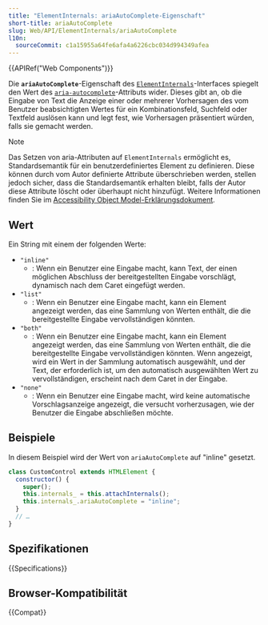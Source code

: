 ```yaml
---
title: "ElementInternals: ariaAutoComplete-Eigenschaft"
short-title: ariaAutoComplete
slug: Web/API/ElementInternals/ariaAutoComplete
l10n:
  sourceCommit: c1a15955a64fe6afa4a6226cbc034d994349afea
---
```


{{APIRef("Web Components")}}

Die **`ariaAutoComplete`**-Eigenschaft des [`ElementInternals`](/de/docs/Web/API/ElementInternals)-Interfaces spiegelt den Wert des [`aria-autocomplete`](/de/docs/Web/Accessibility/ARIA/Reference/Attributes/aria-autocomplete)-Attributs wider. Dieses gibt an, ob die Eingabe von Text die Anzeige einer oder mehrerer Vorhersagen des vom Benutzer beabsichtigten Wertes für ein Kombinationsfeld, Suchfeld oder Textfeld auslösen kann und legt fest, wie Vorhersagen präsentiert würden, falls sie gemacht werden.

> [!NOTE]
> Das Setzen von aria-Attributen auf `ElementInternals` ermöglicht es, Standardsemantik für ein benutzerdefiniertes Element zu definieren. Diese können durch vom Autor definierte Attribute überschrieben werden, stellen jedoch sicher, dass die Standardsemantik erhalten bleibt, falls der Autor diese Attribute löscht oder überhaupt nicht hinzufügt. Weitere Informationen finden Sie im [Accessibility Object Model-Erklärungsdokument](https://wicg.github.io/aom/explainer.html#default-semantics-for-custom-elements-via-the-elementinternals-object).

## Wert

Ein String mit einem der folgenden Werte:

- `"inline"`
  - : Wenn ein Benutzer eine Eingabe macht, kann Text, der einen möglichen Abschluss der bereitgestellten Eingabe vorschlägt, dynamisch nach dem Caret eingefügt werden.
- `"list"`
  - : Wenn ein Benutzer eine Eingabe macht, kann ein Element angezeigt werden, das eine Sammlung von Werten enthält, die die bereitgestellte Eingabe vervollständigen könnten.
- `"both"`
  - : Wenn ein Benutzer eine Eingabe macht, kann ein Element angezeigt werden, das eine Sammlung von Werten enthält, die die bereitgestellte Eingabe vervollständigen könnten. Wenn angezeigt, wird ein Wert in der Sammlung automatisch ausgewählt, und der Text, der erforderlich ist, um den automatisch ausgewählten Wert zu vervollständigen, erscheint nach dem Caret in der Eingabe.
- `"none"`
  - : Wenn ein Benutzer eine Eingabe macht, wird keine automatische Vorschlagsanzeige angezeigt, die versucht vorherzusagen, wie der Benutzer die Eingabe abschließen möchte.

## Beispiele

In diesem Beispiel wird der Wert von `ariaAutoComplete` auf "inline" gesetzt.

```js
class CustomControl extends HTMLElement {
  constructor() {
    super();
    this.internals_ = this.attachInternals();
    this.internals_.ariaAutoComplete = "inline";
  }
  // …
}
```

## Spezifikationen

{{Specifications}}

## Browser-Kompatibilität

{{Compat}}
